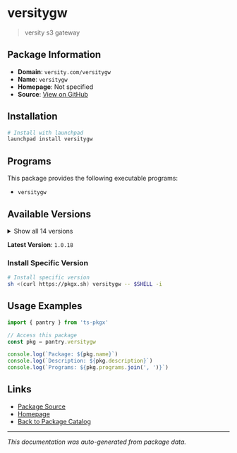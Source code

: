 # versitygw

> versity s3 gateway

## Package Information

- **Domain**: `versity.com/versitygw`
- **Name**: `versitygw`
- **Homepage**: Not specified
- **Source**: [View on GitHub](https://github.com/pkgxdev/pantry/tree/main/projects/versity.com/versitygw/package.yml)

## Installation

```bash
# Install with launchpad
launchpad install versitygw
```

## Programs

This package provides the following executable programs:

- `versitygw`

## Available Versions

<details>
<summary>Show all 14 versions</summary>

- `1.0.18`, `1.0.17`, `1.0.16`, `1.0.15`, `1.0.14`
- `1.0.13`, `1.0.12`, `1.0.11`, `1.0.10`, `1.0.9`
- `1.0.8`, `1.0.7`, `1.0.6`, `1.0.5`

</details>

**Latest Version**: `1.0.18`

### Install Specific Version

```bash
# Install specific version
sh <(curl https://pkgx.sh) versitygw -- $SHELL -i
```

## Usage Examples

```typescript
import { pantry } from 'ts-pkgx'

// Access this package
const pkg = pantry.versitygw

console.log(`Package: ${pkg.name}`)
console.log(`Description: ${pkg.description}`)
console.log(`Programs: ${pkg.programs.join(', ')}`)
```

## Links

- [Package Source](https://github.com/pkgxdev/pantry/tree/main/projects/versity.com/versitygw/package.yml)
- [Homepage](#)
- [Back to Package Catalog](../../../package-catalog.md)

---

*This documentation was auto-generated from package data.*

